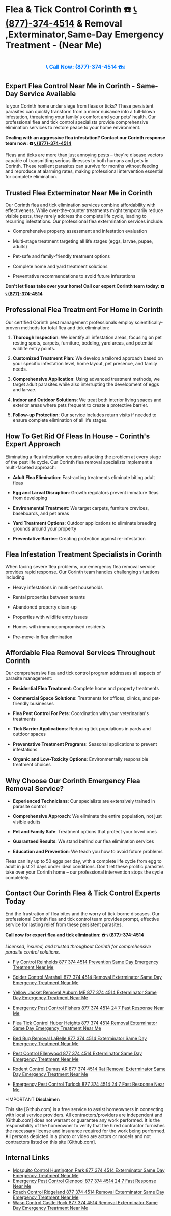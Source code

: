 # Flea & Tick Control Corinth ☎️ [📞 (877)-374-4514](https://pest-control-4514.netlify.app) & Removal ,Exterminator,Same-Day Emergency Treatment - (Near Me) 
# 

<p align="center" style="font-size: 1.2em; font-weight: bold; margin: 20px 0;">
  <a href="https://pest-control-4514.netlify.app" target="_blank" style="color: #007BFF; text-decoration: none;">📞 Call Now: (877)-374-4514 ☎️💧</a>
</p>

## Expert Flea Control Near Me in Corinth - Same-Day Service Available

Is your Corinth home under siege from fleas or ticks? These persistent parasites can quickly transform from a minor nuisance into a full-blown infestation, threatening your family's comfort and your pets' health. Our professional flea and tick control specialists provide comprehensive elimination services to restore peace to your home environment.

**Dealing with an aggressive flea infestation? Contact our Corinth response team now: ☎️ [📞 (877)-374-4514](https://pest-control-4514.netlify.app)**

Fleas and ticks are more than just annoying pests – they're disease vectors capable of transmitting serious illnesses to both humans and pets in Corinth. These resilient parasites can survive for months without feeding and reproduce at alarming rates, making professional intervention essential for complete elimination.

## Trusted Flea Exterminator Near Me in Corinth

Our Corinth flea and tick elimination services combine affordability with effectiveness. While over-the-counter treatments might temporarily reduce visible pests, they rarely address the complete life cycle, leading to recurring infestations. Our professional flea extermination services include:

- Comprehensive property assessment and infestation evaluation  

- Multi-stage treatment targeting all life stages (eggs, larvae, pupae, adults)  

- Pet-safe and family-friendly treatment options  

- Complete home and yard treatment solutions  

- Preventative recommendations to avoid future infestations  

**Don't let fleas take over your home! Call our expert Corinth team today: ☎️ [📞 (877)-374-4514](https://pest-control-4514.netlify.app)**

## Professional Flea Treatment For Home in Corinth

Our certified Corinth pest management professionals employ scientifically-proven methods for total flea and tick elimination:

1. **Thorough Inspection**: We identify all infestation areas, focusing on pet resting spots, carpets, furniture, bedding, yard areas, and potential wildlife entry points.  

2. **Customized Treatment Plan**: We develop a tailored approach based on your specific infestation level, home layout, pet presence, and family needs.  

3. **Comprehensive Application**: Using advanced treatment methods, we target adult parasites while also interrupting the development of eggs and larvae.  

4. **Indoor and Outdoor Solutions**: We treat both interior living spaces and exterior areas where pets frequent to create a protective barrier.  

5. **Follow-up Protection**: Our service includes return visits if needed to ensure complete elimination of all life stages.  

## How To Get Rid Of Fleas In House - Corinth's Expert Approach

Eliminating a flea infestation requires attacking the problem at every stage of the pest life cycle. Our Corinth flea removal specialists implement a multi-faceted approach:

- **Adult Flea Elimination**: Fast-acting treatments eliminate biting adult fleas  

- **Egg and Larval Disruption**: Growth regulators prevent immature fleas from developing  

- **Environmental Treatment**: We target carpets, furniture crevices, baseboards, and pet areas  

- **Yard Treatment Options**: Outdoor applications to eliminate breeding grounds around your property  

- **Preventative Barrier**: Creating protection against re-infestation  

## Flea Infestation Treatment Specialists in Corinth

When facing severe flea problems, our emergency flea removal service provides rapid response. Our Corinth team handles challenging situations including:

- Heavy infestations in multi-pet households  

- Rental properties between tenants  

- Abandoned property clean-up  

- Properties with wildlife entry issues  

- Homes with immunocompromised residents  

- Pre-move-in flea elimination  

## Affordable Flea Removal Services Throughout Corinth

Our comprehensive flea and tick control program addresses all aspects of parasite management:

- **Residential Flea Treatment**: Complete home and property treatments  

- **Commercial Space Solutions**: Treatments for offices, clinics, and pet-friendly businesses  

- **Flea Pest Control For Pets**: Coordination with your veterinarian's treatments  

- **Tick Barrier Applications**: Reducing tick populations in yards and outdoor spaces  

- **Preventative Treatment Programs**: Seasonal applications to prevent infestations  

- **Organic and Low-Toxicity Options**: Environmentally responsible treatment choices  

## Why Choose Our Corinth Emergency Flea Removal Service?

- **Experienced Technicians**: Our specialists are extensively trained in parasite control  

- **Comprehensive Approach**: We eliminate the entire population, not just visible adults  

- **Pet and Family Safe**: Treatment options that protect your loved ones  

- **Guaranteed Results**: We stand behind our flea elimination services  

- **Education and Prevention**: We teach you how to avoid future problems  

Fleas can lay up to 50 eggs per day, with a complete life cycle from egg to adult in just 21 days under ideal conditions. Don't let these prolific parasites take over your Corinth home – our professional intervention stops the cycle completely.

## Contact Our Corinth Flea & Tick Control Experts Today

End the frustration of flea bites and the worry of tick-borne diseases. Our professional Corinth flea and tick control team provides prompt, effective service for lasting relief from these persistent parasites.

**Call now for expert flea and tick elimination: ☎️ [📞 (877)-374-4514](https://pest-control-4514.netlify.app)**

*Licensed, insured, and trusted throughout Corinth for comprehensive parasite control solutions.*


- [Fly Control Reinholds 877 374 4514 Prevention Same Day Emergency Treatment Near Me](https://github.com/allyoucaneatsushiin/plumbing-texas/blob/main/Fly-Control-Reinholds-877-374-4514-Prevention-Same-Day-Emergency-Treatment-Near-Me.md)
- [Spider Control Marshall 877 374 4514 Removal Exterminator Same Day Emergency Treatment Near Me](https://github.com/allyoucaneatsushiin/plumbing-texas/blob/main/Spider-Control-Marshall-877-374-4514-Removal-Exterminator-Same-Day-Emergency-Treatment-Near-Me.md)
- [Yellow Jacket Removal Auburn ME 877 374 4514 Exterminator Same Day Emergency Treatment Near Me](https://github.com/allyoucaneatsushiin/plumbing-texas/blob/main/Yellow-Jacket-Removal-Auburn-ME-877-374-4514-Exterminator-Same-Day-Emergency-Treatment-Near-Me.md)


- [Emergency Pest Control Fishers 877 374 4514 24 7 Fast Response Near Me](https://github.com/allyoucaneatsushiin/plumbing-texas/blob/main/Emergency-Pest-Control-Fishers-877-374-4514-24-7-Fast-Response-Near-Me.md)
- [Flea Tick Control Huber Heights 877 374 4514 Removal Exterminator Same Day Emergency Treatment Near Me](https://github.com/allyoucaneatsushiin/plumbing-texas/blob/main/Flea-Tick-Control-Huber-Heights-877-374-4514-Removal-Exterminator-Same-Day-Emergency-Treatment-Near-Me.md)
- [Bed Bug Removal LaBelle 877 374 4514 Exterminator Same Day Emergency Treatment Near Me](https://github.com/allyoucaneatsushiin/plumbing-texas/blob/main/Bed-Bug-Removal-LaBelle-877-374-4514-Exterminator-Same-Day-Emergency-Treatment-Near-Me.md)


- [Pest Control Ellenwood 877 374 4514 Exterminator Same Day Emergency Treatment Near Me](https://github.com/allyoucaneatsushiin/plumbing-texas/blob/main/Pest-Control-Ellenwood-877-374-4514-Exterminator-Same-Day-Emergency-Treatment-Near-Me.md)
- [Rodent Control Dumas AR 877 374 4514 Rat Removal Exterminator Same Day Emergency Treatment Near Me](https://github.com/allyoucaneatsushiin/plumbing-texas/blob/main/Rodent-Control-Dumas-AR-877-374-4514-Rat-Removal-Exterminator-Same-Day-Emergency-Treatment-Near-Me.md)
- [Emergency Pest Control Turlock 877 374 4514 24 7 Fast Response Near Me](https://github.com/allyoucaneatsushiin/plumbing-texas/blob/main/Emergency-Pest-Control-Turlock-877-374-4514-24-7-Fast-Response-Near-Me.md)


*IMPORTANT **Disclaimer:**  

This site [Github.com] is a free service to assist homeowners in connecting with local service providers. All contractors/providers are independent and [Github.com] does not warrant or guarantee any work performed. It is the responsibility of the homeowner to verify that the hired contractor furnishes the necessary license and insurance required for the work being performed. All persons depicted in a photo or video are actors or models and not contractors listed on this site [Github.com].


## Internal Links
- [Mosquito Control Huntington Park 877 374 4514 Exterminator Same Day Emergency Treatment Near Me](https://github.com/allyoucaneatsushiin/plumbing-texas/blob/main/Mosquito-Control-Huntington-Park-877-374-4514-Exterminator-Same-Day-Emergency-Treatment-Near-Me.md)
- [Emergency Pest Control Glenpool 877 374 4514 24 7 Fast Response Near Me](https://github.com/allyoucaneatsushiin/plumbing-texas/blob/main/Emergency-Pest-Control-Glenpool-877-374-4514-24-7-Fast-Response-Near-Me.md)
- [Roach Control Ridgeland 877 374 4514 Removal Exterminator Same Day Emergency Treatment Near Me](https://github.com/allyoucaneatsushiin/plumbing-texas/blob/main/Roach-Control-Ridgeland-877-374-4514-Removal-Exterminator-Same-Day-Emergency-Treatment-Near-Me.md)
- [Wasp Control Castle Rock 877 374 4514 Removal Exterminator Same Day Emergency Treatment Near Me](https://github.com/allyoucaneatsushiin/plumbing-texas/blob/main/Wasp-Control-Castle-Rock-877-374-4514-Removal-Exterminator-Same-Day-Emergency-Treatment-Near-Me.md)
